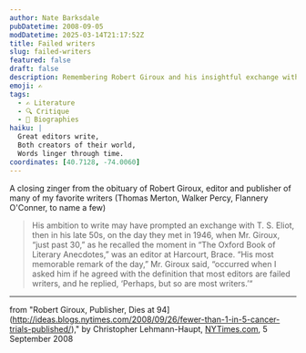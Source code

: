 ```yaml
---
author: Nate Barksdale
pubDatetime: 2008-09-05
modDatetime: 2025-03-14T21:17:52Z
title: Failed writers
slug: failed-writers
featured: false
draft: false
description: Remembering Robert Giroux and his insightful exchange with T. S. Eliot on the nature of writers and editors.
emoji: ✍️
tags:
  - ✍️ Literature
  - 🔍 Critique
  - 📖 Biographies
haiku: |
  Great editors write,  
  Both creators of their world,  
  Words linger through time.
coordinates: [40.7128, -74.0060]
---
```


A closing zinger from the obituary of Robert Giroux, editor and publisher of many of my favorite writers (Thomas Merton, Walker Percy, Flannery O'Conner, to name a few)

> His ambition to write may have prompted an exchange with T. S. Eliot, then in his late 50s, on the day they met in 1946, when Mr. Giroux, “just past 30,” as he recalled the moment in “The Oxford Book of Literary Anecdotes,” was an editor at Harcourt, Brace. “His most memorable remark of the day,” Mr. Giroux said, “occurred when I asked him if he agreed with the definition that most editors are failed writers, and he replied, ‘Perhaps, but so are most writers.’“

---

from "Robert Giroux, Publisher, Dies at 94](http://ideas.blogs.nytimes.com/2008/09/26/fewer-than-1-in-5-cancer-trials-published/)," by Christopher Lehmann-Haupt, [NYTimes.com](https://www.google.com/search?q=%22NYTimes.com%22%20nytimes.com), 5 September 2008
